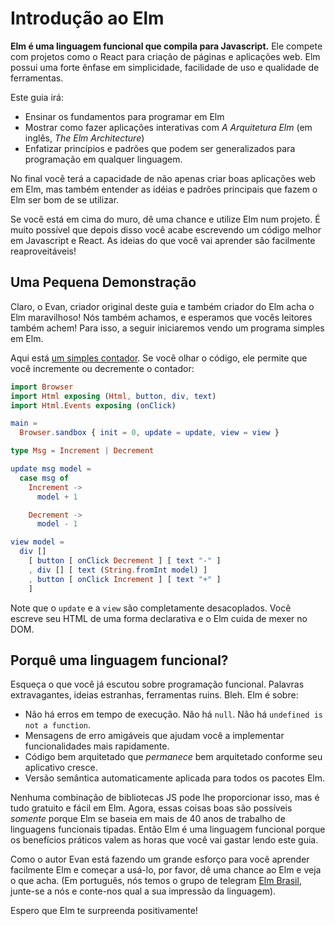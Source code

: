 <!--
# An Introduction to Elm
-->
# Introdução ao Elm

<!--
**Elm is a functional language that compiles to JavaScript.** It competes with projects like React as a tool for creating websites and web apps. Elm has a very strong emphasis on simplicity, ease-of-use, and quality tooling.
-->
**Elm é uma linguagem funcional que compila para Javascript.** Ele compete com projetos como o  React para criação de páginas e aplicações web. Elm possui uma forte ênfase em simplicidade, facilidade de uso e qualidade de ferramentas.

<!--
This guide will:

  - Teach you the fundamentals of programming in Elm.
  - Show you how to make interactive apps with *The Elm Architecture*.
  - Emphasize principles and patterns that generalize to programming in any language.
-->
Este guia irá:

  - Ensinar os fundamentos para programar em Elm
  - Mostrar como fazer aplicações interativas  com _A Arquitetura Elm_ (em inglês, *The Elm Architecture*)
  - Enfatizar princípios e padrões que podem ser generalizados para programação em qualquer linguagem.

<!--
By the end I hope you will not only be able to create great web apps in Elm, but also understand the core ideas and patterns that make Elm nice to use.
-->
No final você terá a capacidade de não apenas criar boas aplicações web em Elm, mas também entender as idéias e padrões principais que fazem o Elm ser bom de se utilizar.

<!--
If you are on the fence, I can safely guarantee that if you give Elm a shot and actually make a project in it, you will end up writing better JavaScript and React code. The ideas transfer pretty easily!
-->
Se você está em cima do muro, dê uma chance e utilize Elm num projeto. É muito possível que depois disso você acabe escrevendo um código melhor em Javascript e React. As ideias do que você vai aprender são facilmente reaproveitáveis!

<!--
## A Quick Sample
-->

## Uma Pequena Demonstração

<!--
Of course *I* think Elm is good, so look for yourself.
-->
Claro, o Evan, criador original deste guia e também criador do Elm acha o Elm maravilhoso! Nós também achamos, e esperamos que vocês leitores também achem! Para isso, a seguir iniciaremos vendo um programa simples em Elm.

<!--
Here is [a simple counter](https://ellie-app.com/new). If you look at the code, it just lets you increment and decrement the counter:
-->
Aqui está [um simples contador](https://ellie-app.com/new). Se você olhar o código, ele permite que você incremente ou decremente o contador:

```elm
import Browser
import Html exposing (Html, button, div, text)
import Html.Events exposing (onClick)

main =
  Browser.sandbox { init = 0, update = update, view = view }

type Msg = Increment | Decrement

update msg model =
  case msg of
    Increment ->
      model + 1

    Decrement ->
      model - 1

view model =
  div []
    [ button [ onClick Decrement ] [ text "-" ]
    , div [] [ text (String.fromInt model) ]
    , button [ onClick Increment ] [ text "+" ]
    ]
```

<!--
Notice that the `update` and `view` are entirely decoupled. You describe your HTML in a declarative way and Elm takes care of messing with the DOM.
-->
Note que o `update` e a `view` são completamente desacoplados. Você escreve seu HTML de uma forma declarativa e o Elm cuida de mexer no DOM.

<!--
## Why a *functional* language?
-->
## Porquê uma linguagem funcional?

<!--
Forget what you have heard about functional programming. Fancy words, weird ideas, bad tooling. Barf. Elm is about:

  - No runtime errors in practice. No `null`. No `undefined` is not a function.
  - Friendly error messages that help you add features more quickly.
  - Well-architected code that *stays* well-architected as your app grows.
  - Automatically enforced semantic versioning for all Elm packages.
-->
Esqueça o que você já escutou sobre programação funcional. Palavras extravagantes, ideias estranhas, ferramentas ruins. Bleh. Elm é sobre:

  - Não há erros em tempo de execução. Não há `null`. Não há `undefined is not a function`.
  - Mensagens de erro amigáveis que ajudam você a implementar funcionalidades mais rapidamente.
  - Código bem arquitetado que *permanece* bem arquitetado conforme seu aplicativo cresce.
  - Versão semântica automaticamente aplicada para todos os pacotes Elm.

<!--
No combination of JS libraries can ever give you this, yet it is all free and easy in Elm. Now these nice things are *only* possible because Elm builds upon 40+ years of work on typed functional languages. So Elm is a functional language because the practical benefits are worth the couple hours you'll spend reading this guide.
-->
Nenhuma combinação de bibliotecas JS pode lhe proporcionar isso, mas é tudo gratuito e fácil em Elm. Agora, essas coisas boas são possíveis *somente* porque Elm se baseia em mais de 40 anos de trabalho de linguagens funcionais tipadas. Então Elm é uma linguagem funcional porque os benefícios práticos valem as horas que você vai gastar lendo este guia.

<!--
I have put a huge emphasis on making Elm easy to learn and use, so all I ask is that you give Elm a shot and see what you think. I hope you will be pleasantly surprised!
-->
Como o autor Evan está fazendo um grande esforço para você aprender facilmente Elm e começar a usá-lo, por favor, dê uma chance ao Elm e veja o que acha.
(Em português, nós temos o grupo de telegram [Elm Brasil](https://t.me/elmbrasil), junte-se a nós e conte-nos qual a sua impressão da linguagem).

Espero que Elm te surpreenda positivamente!
